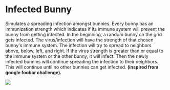 # Infected Bunny
Simulates a spreading infection amongst bunnies. Every bunny has an immunization strength which indicates if its immune system will prevent the bunny from getting infected. In the beginning, a random bunny on the grid gets infected. The virus/infection will have the strength of that chosen bunny's immune system. The infection will try to spread to neighbors above, below, left, and right. If the virus strength is greater than or equal to the immune system or the other bunny, it will infect. Then the newly infected bunnies will continue spreading the infection to their neighbors. This will continue until no other bunnies can get infected.
 __(inspired from google foobar challenge).__

 <img src="media/bunnyInfection.gif">